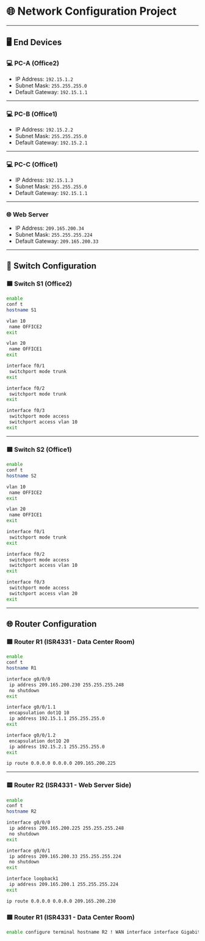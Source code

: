 # 🌐 Network Configuration Project

---

## 🖥️ End Devices

### 💻 PC-A (Office2)
- IP Address: `192.15.1.2`  
- Subnet Mask: `255.255.255.0`  
- Default Gateway: `192.15.1.1`  

---

### 💻 PC-B (Office1)
- IP Address: `192.15.2.2`  
- Subnet Mask: `255.255.255.0`  
- Default Gateway: `192.15.2.1`  

---

### 💻 PC-C (Office1)
- IP Address: `192.15.1.3`  
- Subnet Mask: `255.255.255.0`  
- Default Gateway: `192.15.1.1`  

---

### 🌐 Web Server
- IP Address: `209.165.200.34`  
- Subnet Mask: `255.255.255.224`  
- Default Gateway: `209.165.200.33`  

---

## 🔌 Switch Configuration

### 🟦 Switch S1 (Office2)

```bash
enable
conf t
hostname S1

vlan 10
 name OFFICE2
exit

vlan 20
 name OFFICE1
exit

interface f0/1
 switchport mode trunk
exit

interface f0/2
 switchport mode trunk
exit

interface f0/3
 switchport mode access
 switchport access vlan 10
exit
```

---

### 🟩 Switch S2 (Office1)

```bash
enable
conf t
hostname S2

vlan 10
 name OFFICE2
exit

vlan 20
 name OFFICE1
exit

interface f0/1
 switchport mode trunk
exit

interface f0/2
 switchport mode access
 switchport access vlan 10
exit

interface f0/3
 switchport mode access
 switchport access vlan 20
exit
```

---

## 🌐 Router Configuration

### 🟥 Router R1 (ISR4331 - Data Center Room)

```bash
enable
conf t
hostname R1

interface g0/0/0
 ip address 209.165.200.230 255.255.255.248
 no shutdown
exit

interface g0/0/1.1
 encapsulation dot1Q 10
 ip address 192.15.1.1 255.255.255.0
exit

interface g0/0/1.2
 encapsulation dot1Q 20
 ip address 192.15.2.1 255.255.255.0
exit

ip route 0.0.0.0 0.0.0.0 209.165.200.225
```

---

### 🟨 Router R2 (ISR4331 - Web Server Side)

```bash
enable
conf t
hostname R2

interface g0/0/0
 ip address 209.165.200.225 255.255.255.248
 no shutdown
exit

interface g0/0/1
 ip address 209.165.200.33 255.255.255.224
 no shutdown
exit

interface loopback1
 ip address 209.165.200.1 255.255.255.224
exit

ip route 0.0.0.0 0.0.0.0 209.165.200.230
```
### 🟥 Router R1 (ISR4331 - Data Center Room)
```bash
enable configure terminal hostname R2 ! WAN interface interface GigabitEthernet0/0/0 ip address 209.165.200.225 255.255.255.248 no shutdown exit ! Loopback เป็นเป้าหมายที่ต้อง ping ถึง interface Loopback1 ip address 209.165.200.1 255.255.255.224 exit ! Static routes กลับไปที่ LAN (ผ่าน R1) ip route 192.15.10.0 255.255.255.0 209.165.200.230 ip route 192.15.20.0 255.255.255.0 209.165.200.230 end write memory
